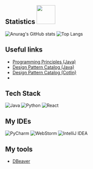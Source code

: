 ## Statistics <img src="https://media.giphy.com/media/WUlplcMpOCEmTGBtBW/giphy.gif" width="60"> 

![Anurag's GitHub stats](https://github-readme-stats.vercel.app/api?username=Hikk0o&show_icons=true&theme=radical&title_color=adbac7&icon_color=79ff97&text_color=9f9f9f&bg_color=202329&border_color=343942)
![Top Langs](https://github-readme-stats.vercel.app/api/top-langs/?username=Hikk0o&layout=compact&show_icons=true&title_color=adbac7&icon_color=79ff97&text_color=9f9f9f&bg_color=202329&border_color=343942)

## Useful links
- <a href="https://java-design-patterns.com/principles/" >Programming Principles (Java)</a>
- <a href="https://java-design-patterns.com/patterns/" >Design Pattern Catalog (Java)</a>
- <a href="https://java-design-patterns.com/patterns/" >Design Pattern Catalog (Cotlin)</a>
- 
## Tech Stack
![Java](https://img.shields.io/badge/-java-fa9a2d?&style=for-the-badge&logo=CoffeeScript&logoColor=white)
![Python](https://img.shields.io/badge/-python-fcf630?&style=for-the-badge&logo=python&logoColor=black)
![React](https://img.shields.io/badge/-react-28bcc7?&style=for-the-badge&logo=react&logoColor=white)


## My IDEs

![PyCharm](https://img.shields.io/badge/-PyCharm-000000?&style=for-the-badge&logo=PyCharm&logoColor=white)
![WebStorm](https://img.shields.io/badge/-WebStorm-000000?&style=for-the-badge&logo=WebStorm&logoColor=white)
![IntelliJ IDEA](https://img.shields.io/badge/-IntelliJ_IDEA-000000?&style=for-the-badge&logo=IntelliJIDEA&logoColor=white)

## My tools
- [DBeaver](https://dbeaver.io/)
